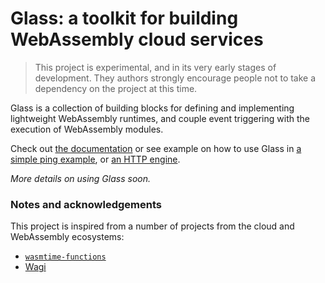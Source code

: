 # Glass: a toolkit for building WebAssembly cloud services

> This project is experimental, and in its very early stages of development.
> They authors strongly encourage people not to take a dependency on the project
> at this time.

Glass is a collection of building blocks for defining and implementing
lightweight WebAssembly runtimes, and couple event triggering with the execution
of WebAssembly modules.

Check out [the documentation](docs/readme.md) or see example on how to use Glass
in [a simple ping example](crates/engine/test/ping), or
[an HTTP engine](crates/engine/test/http).

_More details on using Glass soon._

### Notes and acknowledgements

This project is inspired from a number of projects from the cloud and
WebAssembly ecosystems:

- [`wasmtime-functions`][wf]
- [Wagi][wagi]

[wf]: https://github.com/peterhuene/wasmtime-functions
[wagi]: https://github.com/deislabs/wagi
[wacm]: https://github.com/deislabs/wacm
